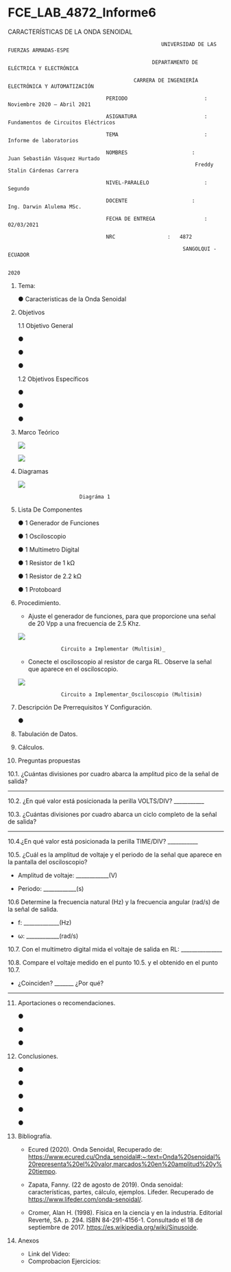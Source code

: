 # FCE_LAB_4872_Informe6
CARACTERÍSTICAS DE LA ONDA SENOIDAL


                                                      UNIVERSIDAD DE LAS FUERZAS ARMADAS-ESPE

                                                   DEPARTAMENTO DE ELÉCTRICA Y ELECTRÓNICA

                                             CARRERA DE INGENIERÍA ELECTRÓNICA Y AUTOMATIZACIÓN

                                    PERIODO        	                :       Noviembre 2020 – Abril 2021

                                    ASIGNATURA     	                :       Fundamentos de Circuitos Eléctricos 

                                    TEMA	                        : 	Informe de laboratorios
 
                                    NOMBRES       	          	:        Juan Sebastián Vásquez Hurtado 
				                                                 Freddy Stalin Cárdenas Carrera 

                                    NIVEL-PARALELO                  :       Segundo

                                    DOCENTE       	 	        :       Ing. Darwin Alulema MSc.

                                    FECHA DE ENTREGA                :       02/03/2021

                                    NRC 				:	4872
 
                                                             SANGOLQUI - ECUADOR

                                                                       2020
								       
								       
1.	Tema: 

	● Caracteristicas de la Onda Senoidal

2.	Objetivos

	1.1 Objetivo General

	●	

	●	

	●	

	1.2 Objetivos Específicos

	●	

	●	

	●	

3.	Marco Teórico 

	![](https://github.com/JuanSVasquezH/FCE_LAB_4872_Informe6/blob/main/Imagenes/MT.png)
	
             
	
	![](https://github.com/JuanSVasquezH/FCE_LAB_4872_Informe6/blob/main/Imagenes/MT1.png)

4.	Diagramas 
       

	![](https://github.com/JuanSVasquezH/FCE_LAB_4872_Informe6/blob/main/Imagenes/D1.png)

							Diagráma 1 




5.	Lista De Componentes 

	● 1 Generador de Funciones
	
	● 1 Osciloscopio
	
	● 1 Multímetro Digital
	
	● 1 Resistor de 1 kΩ
	
	● 1 Resistor de 2.2 kΩ
	
	● 1 Protoboard

6. Procedimiento.

   - Ajuste el generador de funciones, para que proporcione una señal de 20 Vpp a
una frecuencia de 2.5 Khz.
      
	![](https://github.com/JuanSVasquezH/FCE_LAB_4872_Informe6/blob/main/Imagenes/D1.png)

				     Circuito a Implementar (Multisim)_


   - Conecte el osciloscopio al resistor de carga RL. Observe la señal que aparece en
el osciloscopio.

	![](https://github.com/JuanSVasquezH/FCE_LAB_4872_Informe6/blob/main/Imagenes/Osciloscopio.png)

			         Circuito a Implementar_Osciloscopio (Multisim) 

   

7. Descripción De Prerrequisitos Y Configuración.

	●	 


8. Tabulación de Datos.


9. Cálculos.


10. Preguntas propuestas


   10.1. ¿Cuántas divisiones por cuadro abarca la amplitud pico de la señal de salida?
   ___________
       
   10.2. ¿En qué valor está posicionada la perilla VOLTS/DIV? ___________

   10.3. ¿Cuántas divisiones por cuadro abarca un ciclo completo de la señal de salida?
   __________
         
   10.4.¿En qué valor está posicionada la perilla TIME/DIV? ___________

   10.5. ¿Cuál es la amplitud de voltaje y el periodo de la señal que aparece en la pantalla
del osciloscopio?

   - Amplitud de voltaje: ____________(V)

   - Periodo: ____________(s)

   10.6 Determine la frecuencia natural (Hz) y la frecuencia angular (rad/s) de la señal de
salida.

   - f: _____________(Hz)

   - ω: ____________(rad/s)

   10.7. Con el multímetro digital mida el voltaje de salida en RL: _______________

   10.8. Compare el voltaje medido en el punto 10.5. y el obtenido en el punto 10.7.

   - ¿Coinciden? _______ ¿Por qué?
   _______________________________________________


11. Aportaciones o recomendaciones. 

	●	

	●	
  
	●	


12. Conclusiones. 

	●	

	●	
  
	●	

	●	

	●	

13. Bibliografía.

       - 	Ecured (2020). Onda Senoidal, Recuperado de: https://www.ecured.cu/Onda_senoidal#:~:text=Onda%20senoidal%20representa%20el%20valor,marcados%20en%20amplitud%20y%20tiempo. 
       
       -	Zapata, Fanny. (22 de agosto de 2019). Onda senoidal: características, partes, cálculo, ejemplos. Lifeder. Recuperado de https://www.lifeder.com/onda-senoidal/. 
	
       -	Cromer, Alan H. (1998). Física en la ciencia y en la industria. Editorial Reverté, SA. p. 294. ISBN 84-291-4156-1. Consultado el 18 de septiembre de 2017.
 https://es.wikipedia.org/wiki/Sinusoide.

14. Anexos

    - Link del Video: 
    - Comprobacion Ejercicios: 




